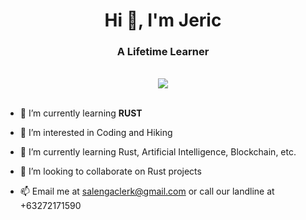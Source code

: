 <h1 align="center">Hi 👋, I'm Jeric</h1>
<h3 align="center">A Lifetime Learner</h3>

<br/>  
<div align="center"><img src="https://profile-counter.glitch.me/{bl33h}/count.svg" /></div>  
<br/>

- 🌱 I’m currently learning **RUST**

- 👀 I’m interested in Coding and Hiking

- 🌱 I’m currently learning Rust, Artificial Intelligence, Blockchain, etc.

- 💞️ I’m looking to collaborate on Rust projects

- 📫 Email me at salengaclerk@gmail.com or call our landline at +63272171590
